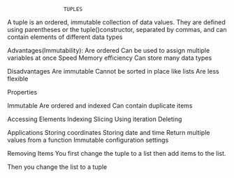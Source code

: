                       TUPLES
A tuple is an ordered, immutable collection of data values.
They are defined using parentheses or the tuple()constructor, separated by commas, and can contain elements of different data types

Advantages(Immutability):
Are ordered
Can be used to assign multiple variables at once
Speed
Memory efficiency 
Can store many data types

Disadvantages
Are immutable
Cannot be sorted in place like lists
Are less flexible

Properties

Immutable
Are ordered and indexed
Can contain duplicate items

Accessing Elements
Indexing
Slicing
Using iteration
Deleting

Applications
Storing coordinates
Storing date and time
Return multiple values from a function
Immutable configuration settings

Removing Items
You first change the tuple to a list then add items to the list.

Then you change the list to a tuple

